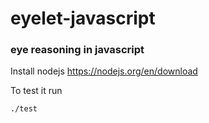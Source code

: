# eyelet-javascript

### eye reasoning in javascript

Install nodejs https://nodejs.org/en/download

To test it run
```
./test
```
